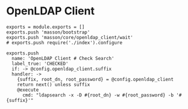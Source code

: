 
# OpenLDAP Client

    exports = module.exports = []
    exports.push 'masson/bootstrap'
    exports.push 'masson/core/openldap_client/wait'
    # exports.push require('./index').configure

    exports.push
      name: 'OpenLDAP Client # Check Search'
      label_true: 'CHECKED'
      if: -> @config.openldap_client.suffix
      handler: ->
        {suffix, root_dn, root_password} = @config.openldap_client
        return next() unless suffix
        @execute
          cmd: "ldapsearch -x -D #{root_dn} -w #{root_password} -b '#{suffix}'"
